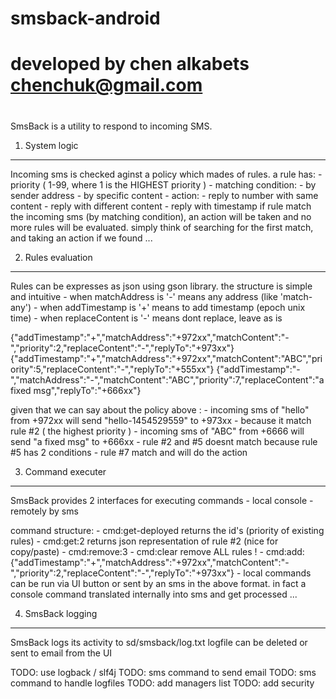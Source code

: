 # smsback-android
#
# developed by chen alkabets chenchuk@gmail.com
# 
#

SmsBack is a utility to respond to incoming SMS.


1. System logic
---------------
Incoming sms is checked aginst a policy which mades of rules.
a rule has:
	- priority ( 1-99, where 1 is the HIGHEST priority )
	- matching condition:
		- by sender address
		- by specific content
	- action:
		- reply to number with same content
		- reply with different content
		- reply with timestamp
if rule match the incoming sms (by matching condition), an action will be taken and no more rules will be evaluated.
simply think of searching for the first match, and taking an action if we found ...




2. Rules evaluation
-------------------
Rules can be expresses as json using gson library.
the structure is simple and intuitive
	- when matchAddress is '-' means any address (like 'match-any')
	- when addTimestamp is '+' means to add timestamp (epoch unix time)
	- when replaceContent is '-' means dont replace, leave as is

{"addTimestamp":"+","matchAddress":"+972xx","matchContent":"-","priority":2,"replaceContent":"-","replyTo":"+973xx"}
{"addTimestamp":"+","matchAddress":"+972xx","matchContent":"ABC","priority":5,"replaceContent":"-","replyTo":"+555xx"}
{"addTimestamp":"-","matchAddress":"-","matchContent":"ABC","priority":7,"replaceContent":"a fixed msg","replyTo":"+666xx"}

given that we can say about the policy above :
	- incoming sms of "hello" from +972xx will send "hello-1454529559" to +973xx
		- because it match rule #2 ( the highest priority )
	- incoming sms of "ABC" from +6666 will send "a fixed msg" to +666xx
		- rule #2 and #5 doesnt match because rule #5 has 2 conditions
		- rule #7 match and will do the action




3. Command executer
-------------------
SmsBack provides 2 interfaces for executing commands
	- local console
	- remotely by sms

command structure:
		- cmd:get-deployed	returns the id's (priority of existing rules)
		- cmd:get:2		returns json representation of rule #2 (nice for copy/paste)
		- cmd:remove:3
		- cmd:clear		remove ALL rules !
		- cmd:add:{"addTimestamp":"+","matchAddress":"+972xx","matchContent":"-","priority":2,"replaceContent":"-","replyTo":"+973xx"}
		- 
local commands can be run via UI button or sent by an sms in the above format. in fact a console command translated internally into sms and get processed ...




4. SmsBack logging
------------------
SmsBack logs its activity to sd/smsback/log.txt
logfile can be deleted or sent to email from the UI





TODO: use logback / slf4j
TODO: sms command to send email
TODO: sms command to handle logfiles
TODO: add managers list
TODO: add security






